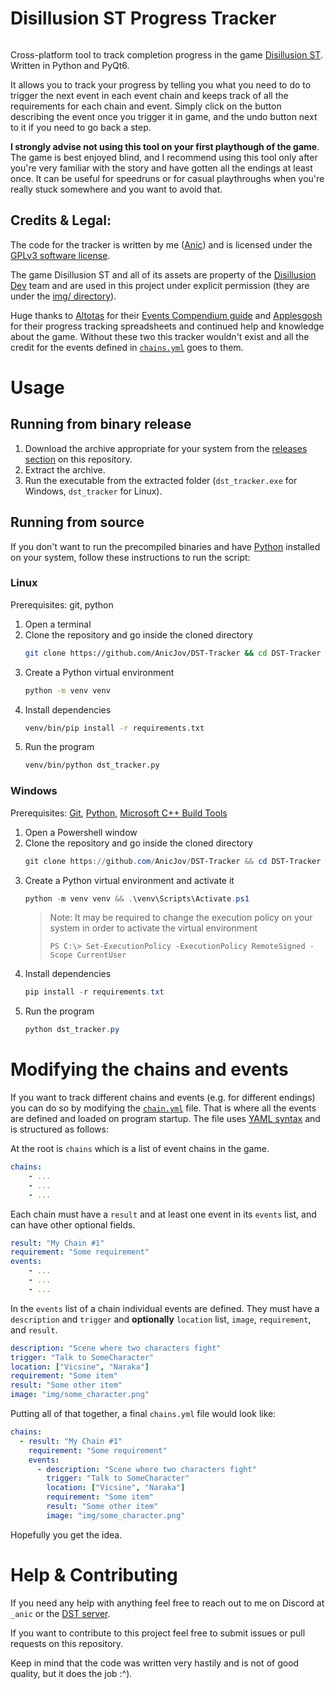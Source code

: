 # Disillusion ST Progress Tracker

<p align="center">
<img src"https://raw.githubusercontent.com/AnicJov/DST-Tracker/main/img/screenshot.png"/>
</p>

Cross-platform tool to track completion progress in the game [Disillusion ST](https://store.steampowered.com/app/2775370/Disillusion_ST/).
Written in Python and PyQt6.

It allows you to track your progress by telling you what you need to do to trigger the next event in each event chain and keeps track of all the requirements for each chain and event. Simply click on the button describing the event once you trigger it in game, and the undo button next to it if you need to go back a step.

**I strongly advise not using this tool on your first playthough of the game**. The game is best enjoyed blind, and I recommend using this tool only after you're very familiar with the story and have gotten all the endings at least once. It can be useful for speedruns or for casual playthroughs when you're really stuck somewhere and you want to avoid that.

## Credits & Legal:
The code for the tracker is written by me ([Anic](https://github.com/AnicJov)) and is licensed under the [GPLv3 software license](https://raw.githubusercontent.com/AnicJov/DST-Tracker/main/LICENSE).

The game Disillusion ST and all of its assets are property of the [Disillusion Dev](https://store.steampowered.com/search/?developer=Disillusion%20Dev) team and are used in this project under explicit permission (they are under the [img/ directory](https://github.com/AnicJov/DST-Tracker/tree/main/img)).

Huge thanks to [Altotas](https://steamcommunity.com/id/altotas) for their [Events Compendium guide](https://steamcommunity.com/sharedfiles/filedetails/?id=3359000833) and [Applesgosh](https://www.twitch.tv/applesgosh_) for their progress tracking spreadsheets and continued help and knowledge about the game. Without these two this tracker wouldn't exist and all the credit for the events defined in [`chains.yml`](https://github.com/AnicJov/DST-Tracker/blob/main/chains.yml) goes to them.

# Usage
## Running from binary release
1. Download the archive appropriate for your system from the [releases section](https://github.com/AnicJov/DST-Tracker/releases/latest) on this repository.
1. Extract the archive.
1. Run the executable from the extracted folder (`dst_tracker.exe` for Windows, `dst_tracker` for Linux).

## Running from source
If you don't want to run the precompiled binaries and have [Python](https://www.python.org/) installed on your system, follow these instructions to run the script:

### Linux
Prerequisites: git, python

1. Open a terminal
1. Clone the repository and go inside the cloned directory
    ```bash
    git clone https://github.com/AnicJov/DST-Tracker && cd DST-Tracker
    ```
1. Create a Python virtual environment
    ```bash
    python -m venv venv
    ```
1. Install dependencies
    ```bash
    venv/bin/pip install -r requirements.txt
    ```
1. Run the program
    ```bash
    venv/bin/python dst_tracker.py
    ```
### Windows
Prerequisites: [Git](https://git-scm.com/downloads/win), [Python](https://www.python.org/downloads/windows/), [Microsoft C++ Build Tools](https://visualstudio.microsoft.com/visual-cpp-build-tools/)
1. Open a Powershell window
1. Clone the repository and go inside the cloned directory
    ```ps1
    git clone https://github.com/AnicJov/DST-Tracker && cd DST-Tracker
    ```
1. Create a Python virtual environment and activate it
    ```ps1
    python -m venv venv && .\venv\Scripts\Activate.ps1
    ```
    > Note:
    > It may be required to change the execution policy on your system in order to activate the virtual environment
    >
    > `PS C:\> Set-ExecutionPolicy -ExecutionPolicy RemoteSigned -Scope CurrentUser`
1. Install dependencies
    ```ps1
    pip install -r requirements.txt
    ```
1. Run the program
    ```ps1
    python dst_tracker.py
    ```

# Modifying the chains and events
If you want to track different chains and events (e.g. for different endings) you can do so by modifying the [`chain.yml`](https://github.com/AnicJov/DST-Tracker/blob/main/chains.yml) file.
That is where all the events are defined and loaded on program startup.
The file uses [YAML syntax](https://docs.ansible.com/ansible/latest/reference_appendices/YAMLSyntax.html) and is structured as follows:

At the root is `chains` which is a list of event chains in the game.
```yml
chains:
    - ...
    - ...
    - ...
```
Each chain must have a `result` and at least one event in its `events` list, and can have other optional fields.
```yml
result: "My Chain #1"
requirement: "Some requirement"
events:
    - ...
    - ...
    - ...
```
In the `events` list of a chain individual events are defined. They must have a `description` and `trigger` and **optionally** `location` list, `image`, `requirement`, and `result`.
```yml
description: "Scene where two characters fight"
trigger: "Talk to SomeCharacter"
location: ["Vicsine", "Naraka"]
requirement: "Some item"
result: "Some other item"
image: "img/some_character.png"
```
Putting all of that together, a final `chains.yml` file would look like:
```yml
chains:
  - result: "My Chain #1"
    requirement: "Some requirement"
    events:
      - description: "Scene where two characters fight"
        trigger: "Talk to SomeCharacter"
        location: ["Vicsine", "Naraka"]
        requirement: "Some item"
        result: "Some other item"
        image: "img/some_character.png"
```
Hopefully you get the idea.

# Help & Contributing
If you need any help with anything feel free to reach out to me on Discord at `_anic` or the [DST server](https://discord.gg/a3kcuGygCa).

If you want to contribute to this project feel free to submit issues or pull requests on this repository.

Keep in mind that the code was written very hastily and is not of good quality, but it does the job :^).
